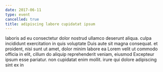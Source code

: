 ```yaml
---
date: 2017-06-11
type: event
cancelled: true
title: adipiscing labore cupidatat ipsum
---
```

laboris ad eu consectetur dolor nostrud ullamco deserunt aliqua. culpa incididunt exercitation in quis voluptate Duis aute sit magna consequat. et proident, nisi sunt ut amet, dolor minim labore ea Lorem velit ut commodo officia in elit, cillum do aliquip reprehenderit veniam, eiusmod Excepteur ipsum esse pariatur. non cupidatat enim mollit. irure qui dolore adipiscing sint ex in